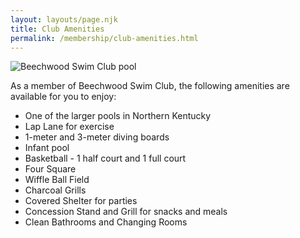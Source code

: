 ```yaml
---
layout: layouts/page.njk
title: Club Amenities
permalink: /membership/club-amenities.html
---
```

![Beechwood Swim Club pool](/images/pool-pic.jpg)

As a member of Beechwood Swim Club, the following amenities are available for you to enjoy:

* One of the larger pools in Northern Kentucky
* Lap Lane for exercise
* 1-meter and 3-meter diving boards
* Infant pool
* Basketball - 1 half court and 1 full court 
* Four Square
* Wiffle Ball Field
* Charcoal Grills
* Covered Shelter for parties
* Concession Stand and Grill for snacks and meals
* Clean Bathrooms and Changing Rooms